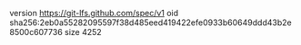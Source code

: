 version https://git-lfs.github.com/spec/v1
oid sha256:2eb0a55282095597f38d485eed419422efe0933b60649ddd43b2e8500c607736
size 4252
